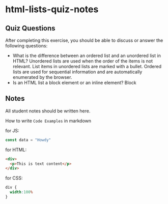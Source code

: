 # html-lists-quiz-notes

## Quiz Questions

After completing this exercise, you should be able to discuss or answer the following questions:

- What is the difference between an ordered list and an unordered list in HTML?
Unordered lists are used when the order of the items is not relevant. List items in unordered lists are marked with a bullet. Ordered lists are used for sequential information and are automatically enumerated by the browser.
- Is an HTML list a block element or an inline element?
Block


## Notes

All student notes should be written here.


How to write `Code Examples` in markdown

for JS:
```javascript
const data = "Howdy"
```

for HTML:
```html
<div>
  <p>This is text content</p>
</div>
```

for CSS:
```css
div {
  width:100%
}
```
